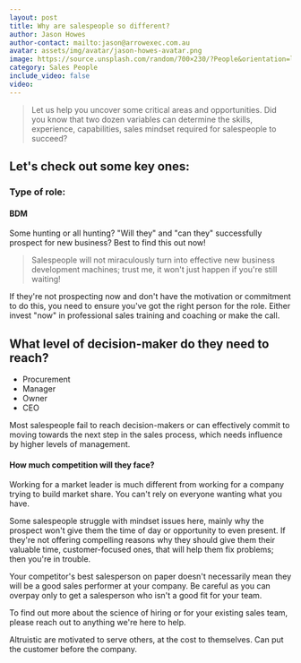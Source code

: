 ```yaml
---
layout: post
title: Why are salespeople so different? 
author: Jason Howes
author-contact: mailto:jason@arrowexec.com.au
avatar: assets/img/avatar/jason-howes-avatar.png
image: https://source.unsplash.com/random/700×230/?People&orientation=landscape
category: Sales People
include_video: false
video: 
---
```


> Let us help you uncover some critical areas and opportunities. Did you know that two dozen variables can determine the skills, experience, capabilities, sales mindset required for salespeople to succeed?

## Let's check out some key ones:

### Type of role:

#### BDM
Some hunting or all hunting? "Will they" and "can they" successfully prospect for new business? Best to find this out now!

> Salespeople will not miraculously turn into effective new business development machines; trust me, it won't just happen if you're still waiting!

If they're not prospecting now and don't have the motivation or commitment to do this, you need to ensure you've got the right person for the role. Either invest "now" in professional sales training and coaching or make the call.

## What level of decision-maker do they need to reach?

- Procurement
- Manager
- Owner
- CEO

Most salespeople fail to reach decision-makers or can effectively commit to moving towards the next step in the sales process, which needs influence by higher levels of management.

#### How much competition will they face?
Working for a market leader is much different from working for a company trying to build market share. You can't rely on everyone wanting what you have.

Some salespeople struggle with mindset issues here, mainly why the prospect won't give them the time of day or opportunity to even present. If they're not offering compelling reasons why they should give them their valuable time, customer-focused ones, that will help them fix problems; then you're in trouble.

Your competitor's best salesperson on paper doesn't necessarily mean they will be a good sales performer at your company. Be careful as you can overpay only to get a salesperson who isn't a good fit for your team.

To find out more about the science of hiring or for your existing sales team, please reach out to anything we're here to help.

Altruistic are motivated to serve others, at the cost to themselves. Can put the customer before the company.
